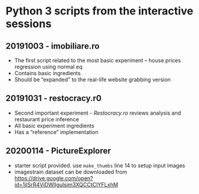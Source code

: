 # Python 3 scripts from the interactive sessions
## 20191003 - imobiliare.ro
-	The first script related to the most basic experiment – house prices regression using normal eq
-	Contains basic ingredients
-	Should be “expanded” to the real-life website grabbing version

## 20191031 - restocracy.r0
-	Second important experiment - *Restocracy.ro* reviews analysis and restaurant price inference
-	All basic experiment ingredients
-	Has a “reference” implementation 


## 20200114 - PictureExplorer
- starter script provided. use `make_thumbs` line 14 to setup input images
- imagestrain dataset can be downloaded from https://drive.google.com/open?id=1jISrR4ViDWlIgulsim3XQCCtClYFLxhM